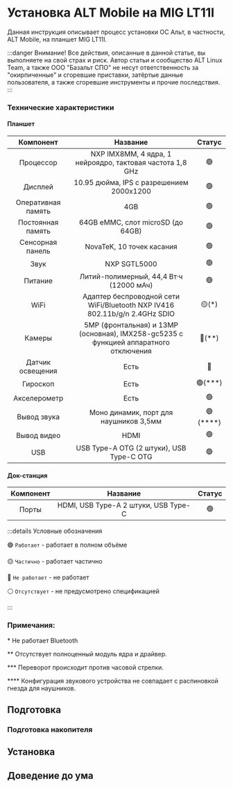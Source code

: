 # Установка ALT Mobile на MIG LT11I

Данная инструкция описывает процесс установки ОС Альт, в частности, ALT Mobile, на планшет MIG LT11I.

:::danger Внимание!
Все действия, описанные в данной статье, вы выполняете на свой страх и риск. Автор статьи и сообщество ALT Linux Team, а также ООО "Базальт СПО" не несут ответственность за "окирпиченные" и сгоревшие приставки, затёртые данные пользователя, а также сгоревшие инструменты и прочие последствия.
:::

### Технические характеристики

#### Планшет

|     Компонент      |                                       Название                                       |          Статус          |
| :----------------: | :----------------------------------------------------------------------------------: | :----------------------: |
|     Процессор      |              NXP IMX8MM, 4 ядра, 1 нейроядро, тактовая частота 1,8 GHz               |      :green_circle:      |
|      Дисплей       |                       10.95 дюйма, IPS с разрешением 2000x1200                       |      :green_circle:      |
| Оперативная память |                                         4GB                                          |      :green_circle:      |
| Постоянная память  |                          64GB eMMC, слот microSD (до 64GB)                           |      :green_circle:      |
|  Сенсорная панель  |                              NovaTeK, 10 точек касания                               |      :green_circle:      |
|        Звук        |                                     NXP SGTL5000                                     |      :green_circle:      |
|      Питание       |                       Литий-полимерный, 44,4 Вт·ч (12000 мАч)                        |      :green_circle:      |
|        WiFi        |      Адаптер беспроводной сети WiFi/Bluetooth NXP IV416 802.11b/g/n 2.4GHz SDIO      |   :yellow_circle:(\*)    |
|       Камеры       | 5MP (фронтальная) и 13MP (основная), IMX258-gc5235 с функцией аппаратного отключения |    :red_circle:(\*\*)    |
|  Датчик освещения  |                                         Есть                                         |       :red_circle:       |
|      Гироскоп      |                                         Есть                                         |  :green_circle:(\*\*\*)  |
|    Акселерометр    |                                         Есть                                         |      :green_circle:      |
|    Вывод звука     |                        Моно динамик, порт для наушников 3,5мм                        | :green_circle:(\*\*\*\*) |
|    Вывод видео     |                                         HDMI                                         |      :green_circle:      |
|        USB         |                       USB Type-A OTG (2 штуки), USB Type-C OTG                       |      :green_circle:      |

#### Док-станция

| Компонент |               Название               |     Статус     |
| :-------: | :----------------------------------: | :------------: |
|   Порты   | HDMI, USB Type-A 2 штуки, USB Type-C | :green_circle: |

:::details Условные обозначения

:green_circle: `Работает` - работает в полном объёме

:yellow_circle: `Частично` - работает частично

:red_circle: `Не работает` - не работает

:white_circle: `Отсутствует` - не предусмотрено спецификацией

:::

### Примечания:

\* Не работает Bluetooth

\*\* Отсутствует полноценный модуль ядра и драйвер.

\*\*\* Переворот происходит против часовой стрелки.

\*\*\*\* Конфигурация звукового устройства не совпадает с распиновкой гнезда для наушников.

## Подготовка

### Подготовка накопителя

## Установка

## Доведение до ума
